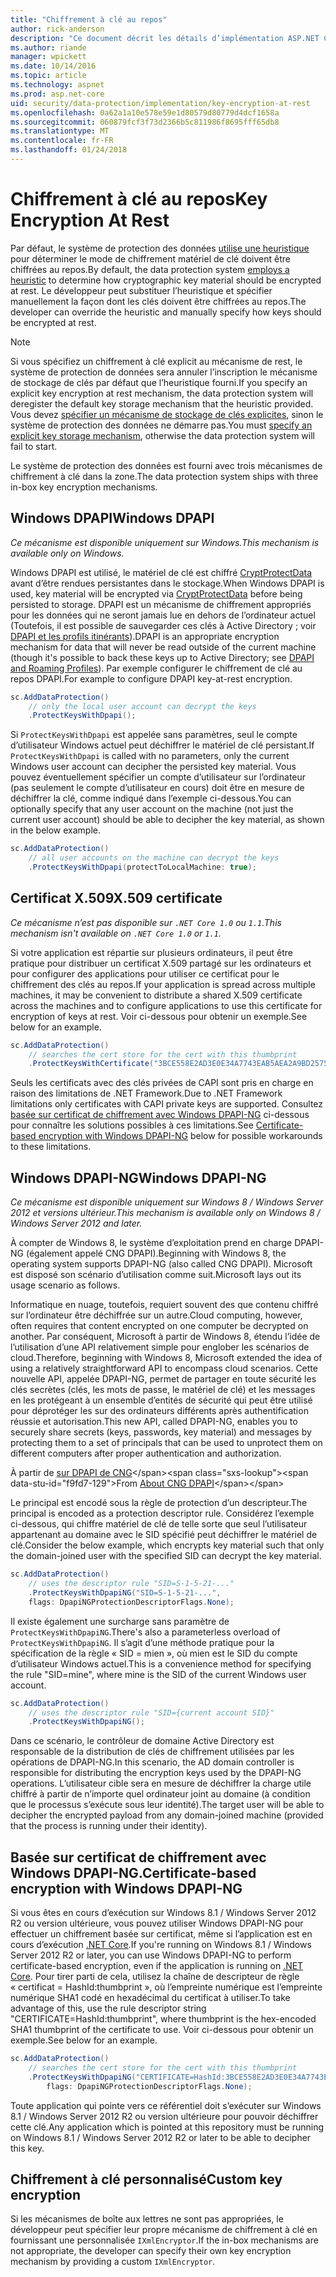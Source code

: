 ```yaml
---
title: "Chiffrement à clé au repos"
author: rick-anderson
description: "Ce document décrit les détails d’implémentation ASP.NET Core protection des clés de cryptage des données au repos."
ms.author: riande
manager: wpickett
ms.date: 10/14/2016
ms.topic: article
ms.technology: aspnet
ms.prod: asp.net-core
uid: security/data-protection/implementation/key-encryption-at-rest
ms.openlocfilehash: 0a62a1a10e578e59e1d80579d80779d4dcf1658a
ms.sourcegitcommit: 060879fcf3f73d2366b5c811986f8695fff65db8
ms.translationtype: MT
ms.contentlocale: fr-FR
ms.lasthandoff: 01/24/2018
---
```

# <a name="key-encryption-at-rest"></a><span data-ttu-id="f9fd7-103">Chiffrement à clé au repos</span><span class="sxs-lookup"><span data-stu-id="f9fd7-103">Key Encryption At Rest</span></span>

<a name="data-protection-implementation-key-encryption-at-rest"></a>

<span data-ttu-id="f9fd7-104">Par défaut, le système de protection des données [utilise une heuristique](xref:security/data-protection/configuration/default-settings) pour déterminer le mode de chiffrement matériel de clé doivent être chiffrées au repos.</span><span class="sxs-lookup"><span data-stu-id="f9fd7-104">By default, the data protection system [employs a heuristic](xref:security/data-protection/configuration/default-settings) to determine how cryptographic key material should be encrypted at rest.</span></span> <span data-ttu-id="f9fd7-105">Le développeur peut substituer l’heuristique et spécifier manuellement la façon dont les clés doivent être chiffrées au repos.</span><span class="sxs-lookup"><span data-stu-id="f9fd7-105">The developer can override the heuristic and manually specify how keys should be encrypted at rest.</span></span>

> [!NOTE]
> <span data-ttu-id="f9fd7-106">Si vous spécifiez un chiffrement à clé explicit au mécanisme de rest, le système de protection de données sera annuler l’inscription le mécanisme de stockage de clés par défaut que l’heuristique fourni.</span><span class="sxs-lookup"><span data-stu-id="f9fd7-106">If you specify an explicit key encryption at rest mechanism, the data protection system will deregister the default key storage mechanism that the heuristic provided.</span></span> <span data-ttu-id="f9fd7-107">Vous devez [spécifier un mécanisme de stockage de clés explicites](key-storage-providers.md#data-protection-implementation-key-storage-providers), sinon le système de protection des données ne démarre pas.</span><span class="sxs-lookup"><span data-stu-id="f9fd7-107">You must [specify an explicit key storage mechanism](key-storage-providers.md#data-protection-implementation-key-storage-providers), otherwise the data protection system will fail to start.</span></span>

<a name="data-protection-implementation-key-encryption-at-rest-providers"></a>

<span data-ttu-id="f9fd7-108">Le système de protection des données est fourni avec trois mécanismes de chiffrement à clé dans la zone.</span><span class="sxs-lookup"><span data-stu-id="f9fd7-108">The data protection system ships with three in-box key encryption mechanisms.</span></span>

## <a name="windows-dpapi"></a><span data-ttu-id="f9fd7-109">Windows DPAPI</span><span class="sxs-lookup"><span data-stu-id="f9fd7-109">Windows DPAPI</span></span>

<span data-ttu-id="f9fd7-110">*Ce mécanisme est disponible uniquement sur Windows.*</span><span class="sxs-lookup"><span data-stu-id="f9fd7-110">*This mechanism is available only on Windows.*</span></span>

<span data-ttu-id="f9fd7-111">Windows DPAPI est utilisé, le matériel de clé est chiffré [CryptProtectData](https://msdn.microsoft.com/library/windows/desktop/aa380261(v=vs.85).aspx) avant d’être rendues persistantes dans le stockage.</span><span class="sxs-lookup"><span data-stu-id="f9fd7-111">When Windows DPAPI is used, key material will be encrypted via [CryptProtectData](https://msdn.microsoft.com/library/windows/desktop/aa380261(v=vs.85).aspx) before being persisted to storage.</span></span> <span data-ttu-id="f9fd7-112">DPAPI est un mécanisme de chiffrement appropriés pour les données qui ne seront jamais lue en dehors de l’ordinateur actuel (Toutefois, il est possible de sauvegarder ces clés à Active Directory ; voir [DPAPI et les profils itinérants](https://support.microsoft.com/kb/309408/#6)).</span><span class="sxs-lookup"><span data-stu-id="f9fd7-112">DPAPI is an appropriate encryption mechanism for data that will never be read outside of the current machine (though it's possible to back these keys up to Active Directory; see [DPAPI and Roaming Profiles](https://support.microsoft.com/kb/309408/#6)).</span></span> <span data-ttu-id="f9fd7-113">Par exemple configurer le chiffrement de clé au repos DPAPI.</span><span class="sxs-lookup"><span data-stu-id="f9fd7-113">For example to configure DPAPI key-at-rest encryption.</span></span>

```csharp
sc.AddDataProtection()
    // only the local user account can decrypt the keys
    .ProtectKeysWithDpapi();
```

<span data-ttu-id="f9fd7-114">Si `ProtectKeysWithDpapi` est appelée sans paramètres, seul le compte d’utilisateur Windows actuel peut déchiffrer le matériel de clé persistant.</span><span class="sxs-lookup"><span data-stu-id="f9fd7-114">If `ProtectKeysWithDpapi` is called with no parameters, only the current Windows user account can decipher the persisted key material.</span></span> <span data-ttu-id="f9fd7-115">Vous pouvez éventuellement spécifier un compte d’utilisateur sur l’ordinateur (pas seulement le compte d’utilisateur en cours) doit être en mesure de déchiffrer la clé, comme indiqué dans l’exemple ci-dessous.</span><span class="sxs-lookup"><span data-stu-id="f9fd7-115">You can optionally specify that any user account on the machine (not just the current user account) should be able to decipher the key material, as shown in the below example.</span></span>

```csharp
sc.AddDataProtection()
    // all user accounts on the machine can decrypt the keys
    .ProtectKeysWithDpapi(protectToLocalMachine: true);
```

## <a name="x509-certificate"></a><span data-ttu-id="f9fd7-116">Certificat X.509</span><span class="sxs-lookup"><span data-stu-id="f9fd7-116">X.509 certificate</span></span>

<span data-ttu-id="f9fd7-117">*Ce mécanisme n’est pas disponible sur `.NET Core 1.0` ou `1.1`.*</span><span class="sxs-lookup"><span data-stu-id="f9fd7-117">*This mechanism isn't available on `.NET Core 1.0` or `1.1`.*</span></span>

<span data-ttu-id="f9fd7-118">Si votre application est répartie sur plusieurs ordinateurs, il peut être pratique pour distribuer un certificat X.509 partagé sur les ordinateurs et pour configurer des applications pour utiliser ce certificat pour le chiffrement des clés au repos.</span><span class="sxs-lookup"><span data-stu-id="f9fd7-118">If your application is spread across multiple machines, it may be convenient to distribute a shared X.509 certificate across the machines and to configure applications to use this certificate for encryption of keys at rest.</span></span> <span data-ttu-id="f9fd7-119">Voir ci-dessous pour obtenir un exemple.</span><span class="sxs-lookup"><span data-stu-id="f9fd7-119">See below for an example.</span></span>

```csharp
sc.AddDataProtection()
    // searches the cert store for the cert with this thumbprint
    .ProtectKeysWithCertificate("3BCE558E2AD3E0E34A7743EAB5AEA2A9BD2575A0");
```

<span data-ttu-id="f9fd7-120">Seuls les certificats avec des clés privées de CAPI sont pris en charge en raison des limitations de .NET Framework.</span><span class="sxs-lookup"><span data-stu-id="f9fd7-120">Due to .NET Framework limitations only certificates with CAPI private keys are supported.</span></span> <span data-ttu-id="f9fd7-121">Consultez [basée sur certificat de chiffrement avec Windows DPAPI-NG](#data-protection-implementation-key-encryption-at-rest-dpapi-ng) ci-dessous pour connaître les solutions possibles à ces limitations.</span><span class="sxs-lookup"><span data-stu-id="f9fd7-121">See [Certificate-based encryption with Windows DPAPI-NG](#data-protection-implementation-key-encryption-at-rest-dpapi-ng) below for possible workarounds to these limitations.</span></span>

<a name="data-protection-implementation-key-encryption-at-rest-dpapi-ng"></a>

## <a name="windows-dpapi-ng"></a><span data-ttu-id="f9fd7-122">Windows DPAPI-NG</span><span class="sxs-lookup"><span data-stu-id="f9fd7-122">Windows DPAPI-NG</span></span>

<span data-ttu-id="f9fd7-123">*Ce mécanisme est disponible uniquement sur Windows 8 / Windows Server 2012 et versions ultérieur.*</span><span class="sxs-lookup"><span data-stu-id="f9fd7-123">*This mechanism is available only on Windows 8 / Windows Server 2012 and later.*</span></span>

<span data-ttu-id="f9fd7-124">À compter de Windows 8, le système d’exploitation prend en charge DPAPI-NG (également appelé CNG DPAPI).</span><span class="sxs-lookup"><span data-stu-id="f9fd7-124">Beginning with Windows 8, the operating system supports DPAPI-NG (also called CNG DPAPI).</span></span> <span data-ttu-id="f9fd7-125">Microsoft est disposé son scénario d’utilisation comme suit.</span><span class="sxs-lookup"><span data-stu-id="f9fd7-125">Microsoft lays out its usage scenario as follows.</span></span>

   <span data-ttu-id="f9fd7-126">Informatique en nuage, toutefois, requiert souvent des que contenu chiffré sur l’ordinateur être déchiffrée sur un autre.</span><span class="sxs-lookup"><span data-stu-id="f9fd7-126">Cloud computing, however, often requires that content encrypted on one computer be decrypted on another.</span></span> <span data-ttu-id="f9fd7-127">Par conséquent, Microsoft à partir de Windows 8, étendu l’idée de l’utilisation d’une API relativement simple pour englober les scénarios de cloud.</span><span class="sxs-lookup"><span data-stu-id="f9fd7-127">Therefore, beginning with Windows 8, Microsoft extended the idea of using a relatively straightforward API to encompass cloud scenarios.</span></span> <span data-ttu-id="f9fd7-128">Cette nouvelle API, appelée DPAPI-NG, permet de partager en toute sécurité les clés secrètes (clés, les mots de passe, le matériel de clé) et les messages en les protégeant à un ensemble d’entités de sécurité qui peut être utilisé pour déprotéger les sur des ordinateurs différents après authentification réussie et autorisation.</span><span class="sxs-lookup"><span data-stu-id="f9fd7-128">This new API, called DPAPI-NG, enables you to securely share secrets (keys, passwords, key material) and messages by protecting them to a set of principals that can be used to unprotect them on different computers after proper authentication and authorization.</span></span>

   <span data-ttu-id="f9fd7-129">À partir de [sur DPAPI de CNG](https://msdn.microsoft.com/library/windows/desktop/hh706794(v=vs.85).aspx)</span><span class="sxs-lookup"><span data-stu-id="f9fd7-129">From [About CNG DPAPI](https://msdn.microsoft.com/library/windows/desktop/hh706794(v=vs.85).aspx)</span></span>

<span data-ttu-id="f9fd7-130">Le principal est encodé sous la règle de protection d’un descripteur.</span><span class="sxs-lookup"><span data-stu-id="f9fd7-130">The principal is encoded as a protection descriptor rule.</span></span> <span data-ttu-id="f9fd7-131">Considérez l’exemple ci-dessous, qui chiffre matériel de clé de telle sorte que seul l’utilisateur appartenant au domaine avec le SID spécifié peut déchiffrer le matériel de clé.</span><span class="sxs-lookup"><span data-stu-id="f9fd7-131">Consider the below example, which encrypts key material such that only the domain-joined user with the specified SID can decrypt the key material.</span></span>

```csharp
sc.AddDataProtection()
    // uses the descriptor rule "SID=S-1-5-21-..."
    .ProtectKeysWithDpapiNG("SID=S-1-5-21-...",
    flags: DpapiNGProtectionDescriptorFlags.None);
```

<span data-ttu-id="f9fd7-132">Il existe également une surcharge sans paramètre de `ProtectKeysWithDpapiNG`.</span><span class="sxs-lookup"><span data-stu-id="f9fd7-132">There's also a parameterless overload of `ProtectKeysWithDpapiNG`.</span></span> <span data-ttu-id="f9fd7-133">Il s’agit d’une méthode pratique pour la spécification de la règle « SID = mien », où mien est le SID du compte d’utilisateur Windows actuel.</span><span class="sxs-lookup"><span data-stu-id="f9fd7-133">This is a convenience method for specifying the rule "SID=mine", where mine is the SID of the current Windows user account.</span></span>

```csharp
sc.AddDataProtection()
    // uses the descriptor rule "SID={current account SID}"
    .ProtectKeysWithDpapiNG();
```

<span data-ttu-id="f9fd7-134">Dans ce scénario, le contrôleur de domaine Active Directory est responsable de la distribution de clés de chiffrement utilisées par les opérations de DPAPI-NG.</span><span class="sxs-lookup"><span data-stu-id="f9fd7-134">In this scenario, the AD domain controller is responsible for distributing the encryption keys used by the DPAPI-NG operations.</span></span> <span data-ttu-id="f9fd7-135">L’utilisateur cible sera en mesure de déchiffrer la charge utile chiffré à partir de n’importe quel ordinateur joint au domaine (à condition que le processus s’exécute sous leur identité).</span><span class="sxs-lookup"><span data-stu-id="f9fd7-135">The target user will be able to decipher the encrypted payload from any domain-joined machine (provided that the process is running under their identity).</span></span>

## <a name="certificate-based-encryption-with-windows-dpapi-ng"></a><span data-ttu-id="f9fd7-136">Basée sur certificat de chiffrement avec Windows DPAPI-NG.</span><span class="sxs-lookup"><span data-stu-id="f9fd7-136">Certificate-based encryption with Windows DPAPI-NG</span></span>

<span data-ttu-id="f9fd7-137">Si vous êtes en cours d’exécution sur Windows 8.1 / Windows Server 2012 R2 ou version ultérieure, vous pouvez utiliser Windows DPAPI-NG pour effectuer un chiffrement basée sur certificat, même si l’application est en cours d’exécution [.NET Core](https://www.microsoft.com/net/core).</span><span class="sxs-lookup"><span data-stu-id="f9fd7-137">If you're running on Windows 8.1 / Windows Server 2012 R2 or later, you can use Windows DPAPI-NG to perform certificate-based encryption, even if the application is running on [.NET Core](https://www.microsoft.com/net/core).</span></span> <span data-ttu-id="f9fd7-138">Pour tirer parti de cela, utilisez la chaîne de descripteur de règle « certificat = HashId:thumbprint », où l’empreinte numérique est l’empreinte numérique SHA1 codé en hexadécimal du certificat à utiliser.</span><span class="sxs-lookup"><span data-stu-id="f9fd7-138">To take advantage of this, use the rule descriptor string "CERTIFICATE=HashId:thumbprint", where thumbprint is the hex-encoded SHA1 thumbprint of the certificate to use.</span></span> <span data-ttu-id="f9fd7-139">Voir ci-dessous pour obtenir un exemple.</span><span class="sxs-lookup"><span data-stu-id="f9fd7-139">See below for an example.</span></span>

```csharp
sc.AddDataProtection()
    // searches the cert store for the cert with this thumbprint
    .ProtectKeysWithDpapiNG("CERTIFICATE=HashId:3BCE558E2AD3E0E34A7743EAB5AEA2A9BD2575A0",
        flags: DpapiNGProtectionDescriptorFlags.None);
```

<span data-ttu-id="f9fd7-140">Toute application qui pointe vers ce référentiel doit s’exécuter sur Windows 8.1 / Windows Server 2012 R2 ou version ultérieure pour pouvoir déchiffrer cette clé.</span><span class="sxs-lookup"><span data-stu-id="f9fd7-140">Any application which is pointed at this repository must be running on Windows 8.1 / Windows Server 2012 R2 or later to be able to decipher this key.</span></span>

## <a name="custom-key-encryption"></a><span data-ttu-id="f9fd7-141">Chiffrement à clé personnalisé</span><span class="sxs-lookup"><span data-stu-id="f9fd7-141">Custom key encryption</span></span>

<span data-ttu-id="f9fd7-142">Si les mécanismes de boîte aux lettres ne sont pas appropriées, le développeur peut spécifier leur propre mécanisme de chiffrement à clé en fournissant une personnalisée `IXmlEncryptor`.</span><span class="sxs-lookup"><span data-stu-id="f9fd7-142">If the in-box mechanisms are not appropriate, the developer can specify their own key encryption mechanism by providing a custom `IXmlEncryptor`.</span></span>

